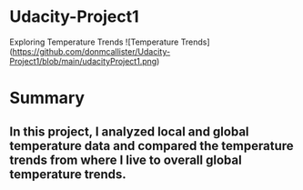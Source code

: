 # Udacity-Project1
Exploring Temperature Trends
![Temperature Trends]
(https://github.com/donmcallister/Udacity-Project1/blob/main/udacityProject1.png)  

# Summary
## In this project, I analyzed local and global temperature data and compared the temperature trends from where I live to overall global temperature trends.
